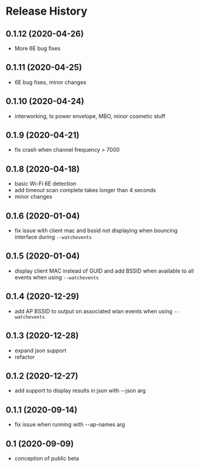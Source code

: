 Release History
===============

0.1.12 (2020-04-26)
-------------------

- More 6E bug fixes

0.1.11 (2020-04-25)
-------------------

- 6E bug fixes, minor changes

0.1.10 (2020-04-24)
-------------------

- interworking, tx power envelope, MBO, minor cosmetic stuff

0.1.9 (2020-04-21)
------------------

- fix crash when channel frequency > 7000
  
0.1.8 (2020-04-18)
------------------

- basic Wi-Fi 6E detection
- add timeout scan complete takes longer than 4 seconds
- minor changes

0.1.6 (2020-01-04)
------------------

- fix issue with client mac and bssid not displaying when bouncing interface during `--watchevents`

0.1.5 (2020-01-04)
------------------

- display client MAC instead of GUID and add BSSID when available to all events when using `--watchevents`

0.1.4 (2020-12-29)
------------------

- add AP BSSID to output on associated wlan events when using `--watchevents`

0.1.3 (2020-12-28)
------------------

- expand json support
- refactor

0.1.2 (2020-12-27)
------------------

- add support to display results in json with --json arg

0.1.1 (2020-09-14)
------------------

- fix issue when running with --ap-names arg

0.1 (2020-09-09)
------------------

- conception of public beta
